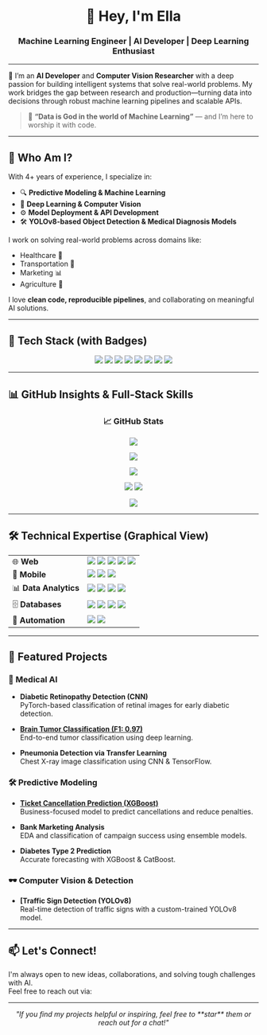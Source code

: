 <h1 align="center">👋 Hey, I'm Ella </h1>
<h3 align="center"> Machine Learning Engineer | AI Developer | Deep Learning Enthusiast</h3>

---

🚀 I’m an **AI Developer** and **Computer Vision Researcher** with a deep passion for building intelligent systems that solve real-world problems. My work bridges the gap between research and production—turning data into decisions through robust machine learning pipelines and scalable APIs.

> 🚀 **“Data is God in the world of Machine Learning”** — and I’m here to worship it with code.

---

## 💼 Who Am I?

With 4+ years of experience, I specialize in:
- 🔍 **Predictive Modeling & Machine Learning**
- 🧠 **Deep Learning & Computer Vision**
- ⚙️ **Model Deployment & API Development**
- 🛠 **YOLOv8-based Object Detection & Medical Diagnosis Models**

I work on solving real-world problems across domains like:
- Healthcare 🧬
- Transportation 🚗
- Marketing 📊
- Agriculture 🌱

I love **clean code, reproducible pipelines**, and collaborating on meaningful AI solutions.

---

## 🔧 Tech Stack (with Badges)

<p align="center">
  <img src="https://img.shields.io/badge/Python-3776AB?style=flat&logo=python&logoColor=white" />
  <img src="https://img.shields.io/badge/PyTorch-EE4C2C?style=flat&logo=pytorch&logoColor=white" />
  <img src="https://img.shields.io/badge/TensorFlow-FF6F00?style=flat&logo=tensorflow&logoColor=white" />
  <img src="https://img.shields.io/badge/Scikit--learn-F7931E?style=flat&logo=scikit-learn&logoColor=white" />
  <img src="https://img.shields.io/badge/OpenCV-5C3EE8?style=flat&logo=opencv&logoColor=white" />
  <img src="https://img.shields.io/badge/FastAPI-009688?style=flat&logo=fastapi&logoColor=white" />
  <img src="https://img.shields.io/badge/Docker-2496ED?style=flat&logo=docker&logoColor=white" />
  <img src="https://img.shields.io/badge/GitHub-181717?style=flat&logo=github&logoColor=white" />
</p>

---

## 📊 GitHub Insights & Full-Stack Skills

<h3 align="center">📈 GitHub Stats</h3>

<p align="center">
  <img src="https://github-readme-stats.vercel.app/api?username=Ella-developer&show_icons=true&count_private=true&theme=radical" />
</p>

<p align="center">
  <img src="https://github-readme-stats.vercel.app/api/top-langs/?username=Ella-developer&layout=compact&theme=radical" />
</p>

<p align="center">
  <img src="https://github-readme-streak-stats.herokuapp.com/?user=Ella-developer&theme=radical" />
</p>

<p align="center">
  <img src="https://github-profile-summary-cards.vercel.app/api/cards/profile-details?username=Ella-developer&theme=radical" />
  <img src="https://github-profile-summary-cards.vercel.app/api/cards/productive-time?username=Ella-developer&theme=radical" />
</p>

<p align="center">
  <img src="https://github-profile-trophy.vercel.app/?username=Ella-developer&theme=radical&no-frame=true&row=1&column=6" />
</p>

---

## 🛠 Technical Expertise (Graphical View)

<table align="center">
  <tr>
    <td>🌐 <strong>Web</strong></td>
    <td>
      <img src="https://img.shields.io/badge/Flask-000000?style=flat&logo=flask&logoColor=white" />
      <img src="https://img.shields.io/badge/Django-092E20?style=flat&logo=django&logoColor=white" />
      <img src="https://img.shields.io/badge/React-20232A?style=flat&logo=react&logoColor=61DAFB" />
      <img src="https://img.shields.io/badge/Vue.js-35495E?style=flat&logo=vue.js&logoColor=4FC08D" />
      <img src="https://img.shields.io/badge/Angular-DD0031?style=flat&logo=angular&logoColor=white" />
    </td>
  </tr>
  <tr>
    <td>📱 <strong>Mobile</strong></td>
    <td>
      <img src="https://img.shields.io/badge/React_Native-20232A?style=flat&logo=react&logoColor=61DAFB" />
      <img src="https://img.shields.io/badge/Ionic-3880FF?style=flat&logo=ionic&logoColor=white" />
      <img src="https://img.shields.io/badge/Flutter-02569B?style=flat&logo=flutter&logoColor=white" />
    </td>
  </tr>
  <tr>
    <td>📊 <strong>Data Analytics</strong></td>
    <td>
      <img src="https://img.shields.io/badge/Python-3776AB?style=flat&logo=python&logoColor=white" />
      <img src="https://img.shields.io/badge/Pandas-150458?style=flat&logo=pandas&logoColor=white" />
      <img src="https://img.shields.io/badge/NumPy-013243?style=flat&logo=numpy&logoColor=white" />
      <img src="https://img.shields.io/badge/Matplotlib-11557C?style=flat&logo=matplotlib&logoColor=white" />
    </td>
  </tr>
  <tr>
    <td>🗄️ <strong>Databases</strong></td>
    <td>
      <img src="https://img.shields.io/badge/MySQL-4479A1?style=flat&logo=mysql&logoColor=white" />
      <img src="https://img.shields.io/badge/PostgreSQL-336791?style=flat&logo=postgresql&logoColor=white" />
      <img src="https://img.shields.io/badge/MongoDB-47A248?style=flat&logo=mongodb&logoColor=white" />
      <img src="https://img.shields.io/badge/Firebase-FFCA28?style=flat&logo=firebase&logoColor=black" />
    </td>
  </tr>
  <tr>
    <td>🤖 <strong>Automation</strong></td>
    <td>
      <img src="https://img.shields.io/badge/Selenium-43B02A?style=flat&logo=selenium&logoColor=white" />
      <img src="https://img.shields.io/badge/BeautifulSoup-3C3C3C?style=flat&logo=python&logoColor=white" />
    </td>
  </tr>
</table>

---

## 🚀 Featured Projects

### 🧠 Medical AI
- **Diabetic Retinopathy Detection (CNN)**  
  PyTorch-based classification of retinal images for early diabetic detection.

- **[Brain Tumor Classification (F1: 0.97)](https://github.com/Ella-developer/Brain-Tumor-Diagnosis)**  
  End-to-end tumor classification using deep learning.

- **Pneumonia Detection via Transfer Learning**  
  Chest X-ray image classification using CNN & TensorFlow.

### 🛠 Predictive Modeling
- **[Ticket Cancellation Prediction (XGBoost)](https://github.com/Ella-developer/Prediction-Of-Ticket-Cancellation)**  
  Business-focused model to predict cancellations and reduce penalties.

- **Bank Marketing Analysis**  
  EDA and classification of campaign success using ensemble models.

- **Diabetes Type 2 Prediction**  
  Accurate forecasting with XGBoost & CatBoost.

### 🕶️ Computer Vision & Detection
- **[Traffic Sign Detection (YOLOv8)**  
  Real-time detection of traffic signs with a custom-trained YOLOv8 model.

---

## 📫 Let's Connect!

I'm always open to new ideas, collaborations, and solving tough challenges with AI.  
Feel free to reach out via:

---

<p align="center">
  <em>"If you find my projects helpful or inspiring, feel free to **star** them or reach out for a chat!"</em>
</p>

